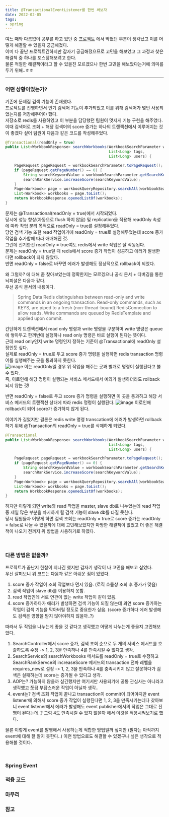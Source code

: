 ```yaml
---
title: @TransactionalEventListener를 한번 써보자  
date: 2022-02-05  
tags: 
- spring
---
```


여느 때와 다름없이 공부를 하고 있던 중 [프로젝트](https://github.com/woowacourse-teams/2021-botobo) 에서 막혔던 부분이 생각났고 
이를 어떻게 해결할 수 있을지 궁금해졌다.  
이미 다 끝난 프로젝트긴하지만 갑자기 궁금해졌으므로 고민을 해보았고 그 과정과 찾은 해결책 중 하나를 포스팅해보려고 한다.  
물론 적절한 해결책이라고 할 수 있을진 모르겠으나 한번 고민을 해보았다는거에 의미를 두기 위해..ㅎㅎ

---

### 어떤 상황이었는가?
기존에 문제집 검색 기능이 존재했다.  
프로젝트를 진행하면서 인기 검색어 기능이 추가되었고 이를 위해 검색어가 몇번 사용되었는지를 저장해주어야 했다.  
저장소로 redis를 사용하였고 이 부분을 담당했던 팀원이 멋지게 기능 구현을 해주었다.  
이때 검색어로 조회 + 해당 검색어의 score 증가는 하나의 트랜잭션에서 이루어지는 것이 좋겠다 싶어 팀원이 다음과 같은 코드를 작성해주었다.   

```java
@Transactional(readOnly = true)
public List<WorkbookResponse> searchWorkbooks(WorkbookSearchParameter workbookSearchParameter,
                                              List<Long> tags,
                                              List<Long> users) {

    PageRequest pageRequest = workbookSearchParameter.toPageRequest();
    if (pageRequest.getPageNumber() == 0) {
        String searchKeywordValue = workbookSearchParameter.getSearchKeyword().getValue();
        searchRankService.increaseScore(searchKeywordValue);
    }
    Page<Workbook> page = workbookQueryRepository.searchAll(workbookSearchParameter, tags, users, pageRequest);
    List<Workbook> workbooks = page.toList();
    return WorkbookResponse.openedListOf(workbooks);
}
```

문제는 @Transactional(readOnly = true)에서 시작되었다.  
당시에 성능 향상(자동으로 flush 하지 않음) 및 replication을 적용해 readOnly 속성에 따라 작업 분리 목적으로 readOnly = true를 설정해두었다.  
당연 검색 기능 또한 read 작업이기에 readOnly = true로 설정해두었는데 score 증가 작업을 추가함에 따라 애매해진 것.  
그런데 신기한건 readOnly = true여도 redis에서 write 작업은 잘 작동된다.  
문제는 readOnly = true일 때 redis에서 score 증가 작업이 성공하고 에러가 발생한다면 rollback이 되지 않았다.  
반면 readOnly = false로 바꾸면 에러가 발생해도 정상적으로 rollback이 되었다.  

왜 그럴까? 에 대해 좀 찾아보았는데 정확한지는 모르겠으나 공식 문서 + 디버깅을 통한 뇌피셜은 다음과 같다.  
우선 공식 문서의 내용이다.
> Spring Data Redis distinguishes between read-only and write commands in an ongoing transaction. Read-only commands, such as KEYS, are piped to a fresh (non-thread-bound) RedisConnection to allow reads. Write commands are queued by RedisTemplate and applied upon commit.

간단하게 트랜잭션에서 read only 명령과 write 명령을 구분하며 write 명령은 queue에 쌓아두고 한꺼번에 실행하나 read only 명령은 바로 실행이 된다는 뜻이다.  
근데 read only인지 write 명령인지 정하는 기준이 @Transactional에 readOnly 설정인듯 싶다.  
실제로 readOnly = true로 두고 score 증가 명령을 실행하면 redis transaction 명령어를 실행해주는 곳을 통과하지 못한다.  
![image](https://user-images.githubusercontent.com/62014888/152642034-1dfdbcad-427d-476c-933f-cad100fbe6d1.png)
이는 readOnly일 경우 위 작업을 해주는 곳과 별개로 명령이 실행된다고 볼 수 있다.  
즉, 이로인해 해당 명령이 실행되는 서비스 메서드에서 예외가 발생하더라도 rollback되지 않는 것!

반면 readOnly = false로 두고 score 증가 명령을 실행하면 이 곳을 통과하고 해당 서비스 메서드의 트랜잭션 상태에 따라 redis 명령이 실행된다.
![image](https://user-images.githubusercontent.com/62014888/152642269-3526a941-1845-4877-adb4-b837de0eee08.png)
이로인해 rollback이 되어 score가 증가하지 않게 된다.

이야기가 길었지만 결론은 redis write 명령 transcation에 에러가 발생하면 rollback 하기 위해 @Transaction의 readOnly = true를 삭제하게 되었다.
```java
@Transactional
public List<WorkbookResponse> searchWorkbooks(WorkbookSearchParameter workbookSearchParameter,
                                              List<Long> tags,
                                              List<Long> users) {

    PageRequest pageRequest = workbookSearchParameter.toPageRequest();
    if (pageRequest.getPageNumber() == 0) {
        String searchKeywordValue = workbookSearchParameter.getSearchKeyword().getValue();
        searchRankService.increaseScore(searchKeywordValue);
    }
    Page<Workbook> page = workbookQueryRepository.searchAll(workbookSearchParameter, tags, users, pageRequest);
    List<Workbook> workbooks = page.toList();
    return WorkbookResponse.openedListOf(workbooks);
}
```
하지만 이렇게 되면 write와 read 작업을 master, slave db로 나누었는데 read 작업 중 제일 많은 부분을 차지하게 될 검색 기능이 slave db를 타질 못한다.  
당시 팀원들과 어떻게 하면 검색 조회는 readOnly = true로 score 증가는 readOnly = false로 나눌 수 있을까에 대해 고민해보았지만 마땅한 해결책이 없었고 더 좋은 해결책이 나오기 전까지 위 방법을 사용하기로 하였다.

<br/>

### 다른 방법은 없을까?

프로젝트가 끝난지 한참이 지나긴 했지만 갑자기 생각이 나 고민을 해보고 싶었다.  
우선 살펴보니 위 코드는 다음과 같은 아쉬운 점이 있었다.  

1. score 증가 작업이 조회 작업보다 먼저 있음. (로직 흐름상 조회 후 증가가 맞음) 
2. 검색 작업이 slave db를 이용하지 못함.
3. read 작업인데 서로 연관이 없는 write 작업이 같이 있음.
4. score 증가하다가 에러가 발생하면 검색 기능이 되질 않는데 과연 score 증가하는 작업이 검색 기능을 막아버릴 정도로 중요한가 싶음. (score 증가하다 에러 발생해도 검색은 영향을 받지 않아야하지 않을까..?)

따라서 두 작업을 나누는게 좋을 것 같다고 생각했고 어떻게 나누는게 좋을지 고민해보았다.  
1. SearchController에서 score 증가, 검색 조회 순으로 두 개의 서비스 메서드를 호출하도록 수정 -> 1, 2, 3을 만족하나 4를 만족시킬 수 없다고 생각.
2. SearchService의 searchWorkbooks 메서드를 readOnly = true로 수정하고 SearchRankServce의 increaseScore 메서드의 transaction 전파 레벨을 requires_new로 설정 
-> 1, 2, 3을 만족하나 4를 충족시키지 않고 잘못하다가 검색은 실패하는데 score는 증가될 수 있다고 생각.
3. AOP는? 가능하지 않을까 싶긴했지만 여기서만 사용되기에 공통 관심사는 아니라고 생각했고 쪼끔 부담스러운 작업이 아닐까 생각..
4. event는? 검색 조회 작업이 끝나고 transaction이 commit이 되어야지만 event listener에 의해서 score 증가 작업이 실행된다면 1, 2, 3을 만족시키는데다 
찾아보니 event listener에서 에러가 발생해도 event publisher에서의 작업은 그대로 진행이 된다는데..? 그럼 4도 만족시킬 수 있지 않을까 해서 이것을 적용시켜보기로 했다.

물론 이렇게 event를 발행해서 사용하는게 적합한 방법일까 싶지만 (필자는 아직까지 event에 대해 잘 알지 못한다..) 이런 방법으로도 해결할 수 있겠구나 싶은 생각으로 
적용해볼 것이다.

<br/>

### Spring Event

### 적용 코드

### 마무리

### 참고
